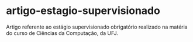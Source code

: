 # artigo-estagio-supervisionado
Artigo referente ao estágio supervisionado obrigatório realizado na matéria do curso de Ciências da Computação, da UFJ.
